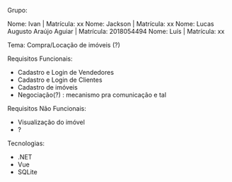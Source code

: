 Grupo:

Nome: Ivan | Matrícula: xx
Nome: Jackson | Matrícula: xx
Nome: Lucas Augusto Araújo Aguiar | Matrícula: 2018054494
Nome: Luís | Matrícula: xx


Tema: Compra/Locação de imóveis (?)

Requisitos Funcionais:

- Cadastro e Login de Vendedores
- Cadastro e Login de Clientes
- Cadastro de imóveis
- Negociação(?) : mecanismo pra comunicação e tal

Requisitos Não Funcionais:
- Visualização do imóvel
- ?

Tecnologias:

- .NET
- Vue
- SQLite